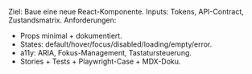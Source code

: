 Ziel: Baue eine neue React-Komponente.
Inputs: Tokens, API-Contract, Zustandsmatrix.
Anforderungen:
- Props minimal + dokumentiert.
- States: default/hover/focus/disabled/loading/empty/error.
- a11y: ARIA, Fokus-Management, Tastatursteuerung.
- Stories + Tests + Playwright-Case + MDX-Doku.

